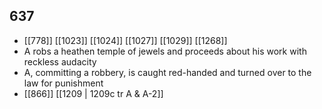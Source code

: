 ## 637
- [[778]] [[1023]] [[1024]] [[1027]] [[1029]] [[1268]] 
- A robs a heathen temple of jewels and proceeds about his work with reckless audacity
- A, committing a robbery, is caught red-handed and turned over to the law for punishment
- [[866]] [[1209 | 1209c tr A &amp; A-2]] 

